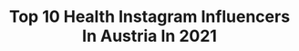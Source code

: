 ---
title: Top 10 Health Instagram Influencers In Austria In 2021
description: >-
  Find top health Instagram influencers in Austria in 2021. Most popular hashtags: #giveaway #gymshark #girlswholift #austria.
platform: Instagram
hits: 142
text_top: Analyze the best Instagram profiles on inBeat.
text_bottom: Our search engine holds 142 Instagram influencers like this in Austria for you to pitch.
profiles:
  - username: "_there_s_a"
    fullname: >-
      🌸 Theresa 🌸
    bio: >-
      🏋🏼‍♀️ CrossFit-Athlete 🌱 Health 🌸 Lifestyle 📍 Innsbruck, Austria 📩 kontakt.theresaliner@gmail.com
    location: "Austria"
    followers: 40645
    engagement: 802
    commentsToLikes: 0.030213
    id: ckap825ommhx50i78oz7gdsin
    verified: false
    hashtags: "#feeling, #holidays, #happy, #healthiswealth"
  - username: "katharina_momlife"
    fullname: >-
      Katharina
    bio: >-
      Fiona Sofie 07|02|2019 💗 Pia Marie 06|06|2020 💗 Senior Sales Coordinator of FITQUEENS GIRLS MOM | HEALTH | WORK 📍Austria
    location: "Austria"
    followers: 7997
    engagement: 769
    commentsToLikes: 0.180311
    id: ck9wovv796tav0j78svueniw0
    verified: false
    hashtags: "#kleinkind, #teamrosa, #familienleben, #junibaby2020"
  - username: "kerstinloves"
    fullname: >-
      KERSTIN | mindset, yoga & more
    bio: >-
      HEALTHY • BALANCED • STRONG doing yoga. lifting weights & pouring my heart out 📍 klagenfurt, AT 💌 management@kerstinloves.com
    location: "Austria"
    followers: 33364
    engagement: 386
    commentsToLikes: 0.053532
    id: ck55o8kx67uqp0i11hawv138s
    verified: false
    hashtags: "#healthybalancedstrong, #fitnessmotivation, #girlswholift, #lovewhatyoudo"
  - username: "growingannanas"
    fullname: >-
      Anna Engelschall | Fitness
    bio: >-
      ▪️workouts, healthy recipes 🍍 ▪️lots of positive vibes from Austria 🇦🇹 ▪️ @foodspring | code ‘ANNAFSG‘ 🦈 @gymshark Athlete
    location: "Austria"
    followers: 185557
    engagement: 524
    commentsToLikes: 0.018900
    id: ck5hmt3r6mkog0i11zfceiqe3
    verified: false
    hashtags: "#summervibes, #fitness, #fitnessmotivation, #fullbodyworkout"
  - username: "victoriahubacek"
    fullname: >-
      Vɪᴄᴛᴏʀɪᴀ Hᴜʙᴀᴄᴇᴋ
    bio: >-
      Austrian, based in Vienna 🇦🇹 entrepreneur, model healthy lifestyle 🌱
    location: "Austria"
    followers: 39218
    engagement: 659
    commentsToLikes: 0.023530
    id: ck15ptwvszlr70i19gq8mvm1u
    verified: false
    hashtags: ""
  - username: "mitsch__"
    fullname: >-
      MITSCH
    bio: >-
      FITNESS | LIFESTYLE | TRAVEL | HEALTHY RECIPES 📍 Velden am Wörthersee Team @barebells.at | @koerperkult.cc 👫🏼 C ❤️♾
    location: "Austria"
    followers: 9587
    engagement: 538
    commentsToLikes: 0.126288
    id: ckf5ra4b0byf90j234tyky7wm
    verified: false
    hashtags: "#barebells, #barebellsat, #teambarebells, #giveaway"
  - username: "laraselina"
    fullname: >-
      LARA | LIFE & POSITIVITY
    bio: >-
      healthy mind & life | positive mindset 𖤥 V I E N N A | Content Creator & Ernährungscoach ✉️ contact@laraselina.com
    location: "Austria"
    followers: 47876
    engagement: 741
    commentsToLikes: 0.025021
    id: ck8tdae412jqv0j78vgdje576
    verified: false
    hashtags: "#positivemindset, #positivevibes, #lifeplanner, #vienna"
  - username: "jasminspanitz"
    fullname: >-
      MORE THAN YOGA
    bio: >-
      ☼☽ Inspiring you to start moving - your MIND and BODY. ⋒ Motherhood ⚘ Yoga Teaching+Therapy | Holistic Health & Life | Coachings Work with me ⇩
    location: "Austria"
    followers: 9967
    engagement: 712
    commentsToLikes: 0.038485
    id: ckaordh7umq390i78qm8lts3r
    verified: false
    hashtags: "#tb, #babygirl, #pregnancy, #love"
  - username: "sophiehearts_com"
    fullname: >-
      Sophie | Lifestyle Blog Wien
    bio: >-
      I love yoga, red wine and true crime ❤️ mental health • yoga • selfcare dein wohlfühlort auf instagram 📍 🎤 @schauma.mal 👚 @heartbeatbysophie
    location: "Austria"
    followers: 36457
    engagement: 260
    commentsToLikes: 0.031047
    id: ck5c0sqp1ts380i11tql1idga
    verified: false
    hashtags: "#urlaubin, #couplesofinstagram, #mentalhealthmatters, #procreate"
  - username: "virginia.rox"
    fullname: >-
      Virginia Rox🧞‍♀️
    bio: >-
      🇦🇹 ginny 🇵🇭 The magic of an active life, mental health, self development & compassion ✨ ❤️ @philippknefz 🌱 @foodspring “vroxFSG”
    location: "Austria"
    followers: 42751
    engagement: 322
    commentsToLikes: 0.050501
    id: ck6ui8b8udn0n0j718tccz8d4
    verified: false
    hashtags: "#foodspringfamily, #foodspring, #enjoylife, #dogsarethebest"
---